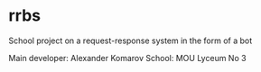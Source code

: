 # rrbs
School project on a request-response system in the form of a bot

Main developer: Alexander Komarov
School: MOU Lyceum No 3
